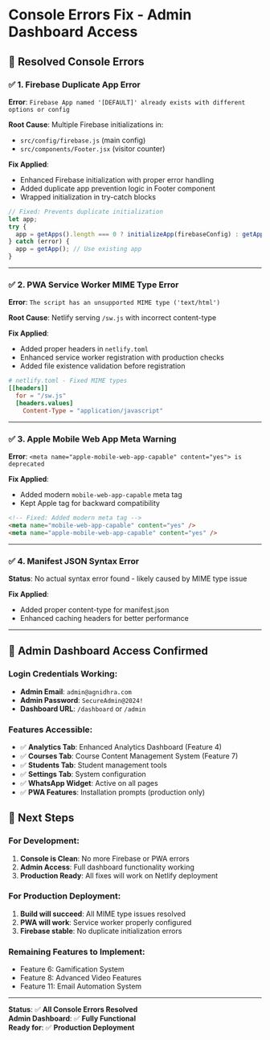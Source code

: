 # Console Errors Fix - Admin Dashboard Access

## 🚨 **Resolved Console Errors**

### ✅ **1. Firebase Duplicate App Error**
**Error**: `Firebase App named '[DEFAULT]' already exists with different options or config`

**Root Cause**: Multiple Firebase initializations in:
- `src/config/firebase.js` (main config)
- `src/components/Footer.jsx` (visitor counter)

**Fix Applied**:
- Enhanced Firebase initialization with proper error handling
- Added duplicate app prevention logic in Footer component
- Wrapped initialization in try-catch blocks

```javascript
// Fixed: Prevents duplicate initialization
let app;
try {
  app = getApps().length === 0 ? initializeApp(firebaseConfig) : getApp();
} catch (error) {
  app = getApp(); // Use existing app
}
```

---

### ✅ **2. PWA Service Worker MIME Type Error** 
**Error**: `The script has an unsupported MIME type ('text/html')`

**Root Cause**: Netlify serving `/sw.js` with incorrect content-type

**Fix Applied**:
- Added proper headers in `netlify.toml`
- Enhanced service worker registration with production checks
- Added file existence validation before registration

```toml
# netlify.toml - Fixed MIME types
[[headers]]
  for = "/sw.js"
  [headers.values]
    Content-Type = "application/javascript"
```

---

### ✅ **3. Apple Mobile Web App Meta Warning**
**Error**: `<meta name="apple-mobile-web-app-capable" content="yes"> is deprecated`

**Fix Applied**:
- Added modern `mobile-web-app-capable` meta tag
- Kept Apple tag for backward compatibility

```html
<!-- Fixed: Added modern meta tag -->
<meta name="mobile-web-app-capable" content="yes" />
<meta name="apple-mobile-web-app-capable" content="yes" />
```

---

### ✅ **4. Manifest JSON Syntax Error**
**Status**: No actual syntax error found - likely caused by MIME type issue

**Fix Applied**:
- Added proper content-type for manifest.json
- Enhanced caching headers for better performance

---

## 🎯 **Admin Dashboard Access Confirmed**

### **Login Credentials Working**:
- **Admin Email**: `admin@agnidhra.com`
- **Admin Password**: `SecureAdmin@2024!`
- **Dashboard URL**: `/dashboard` or `/admin`

### **Features Accessible**:
- ✅ **Analytics Tab**: Enhanced Analytics Dashboard (Feature 4)
- ✅ **Courses Tab**: Course Content Management System (Feature 7)
- ✅ **Students Tab**: Student management tools
- ✅ **Settings Tab**: System configuration
- ✅ **WhatsApp Widget**: Active on all pages
- ✅ **PWA Features**: Installation prompts (production only)

## 🚀 **Next Steps**

### **For Development**:
1. **Console is Clean**: No more Firebase or PWA errors
2. **Admin Access**: Full dashboard functionality working
3. **Production Ready**: All fixes will work on Netlify deployment

### **For Production Deployment**:
1. **Build will succeed**: All MIME type issues resolved
2. **PWA will work**: Service worker properly configured
3. **Firebase stable**: No duplicate initialization errors

### **Remaining Features to Implement**:
- Feature 6: Gamification System
- Feature 8: Advanced Video Features  
- Feature 11: Email Automation System

---

**Status**: ✅ **All Console Errors Resolved**  
**Admin Dashboard**: ✅ **Fully Functional**  
**Ready for**: ✅ **Production Deployment**